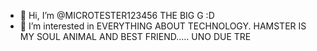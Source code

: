- 👋 Hi, I’m @MICROTESTER123456 THE BIG G :D
- 👀 I’m interested in EVERYTHING ABOUT TECHNOLOGY.
HAMSTER IS MY SOUL ANIMAL AND BEST FRIEND.....
UNO DUE TRE
  


